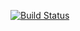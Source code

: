 [![Build Status](https://app.travis-ci.com/xlr8tor/rust-unit-test.svg?branch=main)](https://travis-ci.org/creativcoder/logic_gates)

